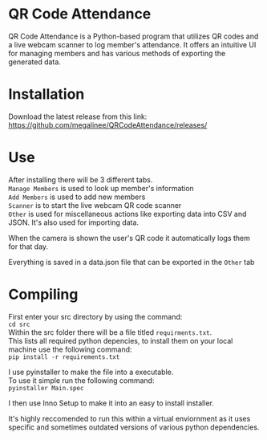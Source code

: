# QR Code Attendance
QR Code Attendance is a Python-based program that utilizes QR codes and a live webcam scanner to log member's attendance. It offers an intuitive UI for managing members and has various methods of exporting the generated data.

# Installation
Download the latest release from this link: <br />
https://github.com/megalinee/QRCodeAttendance/releases/

# Use
After installing there will be 3 different tabs.<br />
`Manage Members` is used to look up member's information<br />
`Add Members` is used to add new members<br />
`Scanner` is to start the live webcam QR code scanner<br />
`Other` is used for miscellaneous actions like exporting data into CSV and JSON. It's also used for importing data.<br />

When the camera is shown the user's QR code it automatically logs them for that day.

Everything is saved in a data.json file that can be exported in the `Other` tab

# Compiling
First enter your src directory by using the command:<br />
`cd src`<br />
Within the src folder there will be a file titled `requirments.txt`.<br />
This lists all required python depencies, to install them on your local machine use the following command:<br />
`pip install -r requirements.txt`<br />

I use pyinstaller to make the file into a executable.<br />
To use it simple run the following command:<br />
`pyinstaller Main.spec`<br />

I then use Inno Setup to make it into an easy to install installer.<br />

It's highly reccomended to run this within a virtual enviornment as it uses specific and sometimes outdated versions of various python dependencies.<br />
